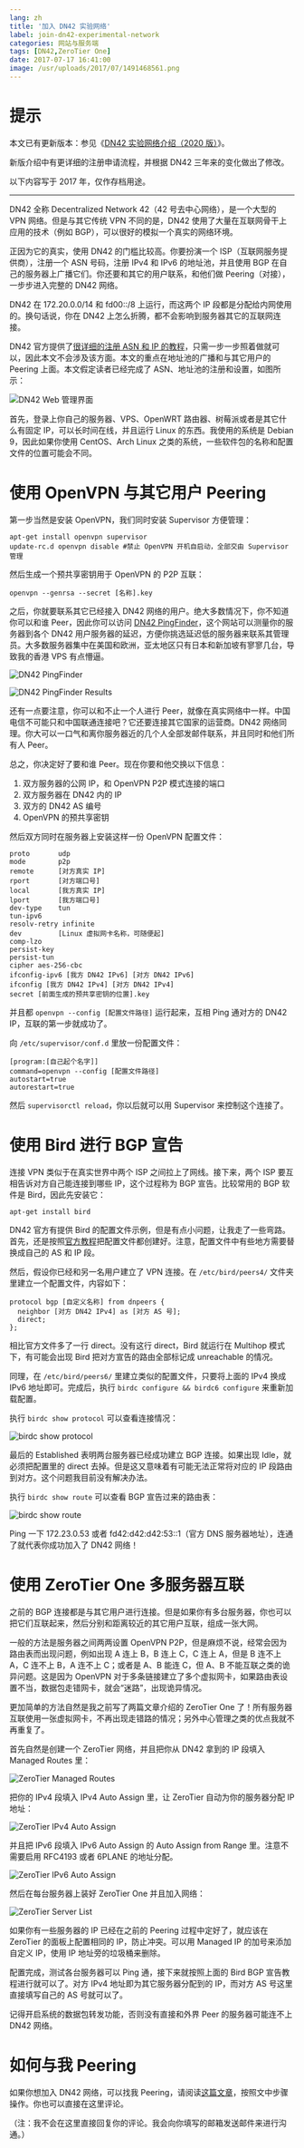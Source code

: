 ```yaml
---
lang: zh
title: '加入 DN42 实验网络'
label: join-dn42-experimental-network
categories: 网站与服务端
tags: [DN42,ZeroTier One]
date: 2017-07-17 16:41:00
image: /usr/uploads/2017/07/1491468561.png
---
```


提示
====

本文已有更新版本：参见《[DN42 实验网络介绍（2020 版）](/article/modify-website/dn42-experimental-network-2020.lantian)》。

新版介绍中有更详细的注册申请流程，并根据 DN42 三年来的变化做出了修改。

以下内容写于 2017 年，仅作存档用途。

---

DN42 全称 Decentralized Network 42（42 号去中心网络），是一个大型的 VPN 网络。但是与其它传统 VPN 不同的是，DN42 使用了大量在互联网骨干上应用的技术（例如 BGP），可以很好的模拟一个真实的网络环境。

正因为它的真实，使用 DN42 的门槛比较高。你要扮演一个 ISP（互联网服务提供商），注册一个 ASN 号码，注册 IPv4 和 IPv6 的地址池，并且使用 BGP 在自己的服务器上广播它们。你还要和其它的用户联系，和他们做 Peering（对接），一步步进入完整的 DN42 网络。

DN42 在 172.20.0.0/14 和 fd00::/8 上运行，而这两个 IP 段都是分配给内网使用的。换句话说，你在 DN42 上怎么折腾，都不会影响到服务器其它的互联网连接。

DN42 官方提供了[很详细的注册 ASN 和 IP 的教程][1]，只需一步一步照着做就可以，因此本文不会涉及该方面。本文的重点在地址池的广播和与其它用户的 Peering 上面。本文假定读者已经完成了 ASN、地址池的注册和设置，如图所示：

![DN42 Web 管理界面][2]

首先，登录上你自己的服务器、VPS、OpenWRT 路由器、树莓派或者是其它什么有固定 IP，可以长时间在线，并且运行 Linux 的东西。我使用的系统是 Debian 9，因此如果你使用 CentOS、Arch Linux 之类的系统，一些软件包的名称和配置文件的位置可能会不同。

使用 OpenVPN 与其它用户 Peering
========================

第一步当然是安装 OpenVPN，我们同时安装 Supervisor 方便管理：

    apt-get install openvpn supervisor
    update-rc.d openvpn disable #禁止 OpenVPN 开机自启动，全部交由 Supervisor 管理

然后生成一个预共享密钥用于 OpenVPN 的 P2P 互联：

    openvpn --genrsa --secret [名称].key

之后，你就要联系其它已经接入 DN42 网络的用户。绝大多数情况下，你不知道你可以和谁 Peer，因此你可以访问 [DN42 PingFinder][3]，这个网站可以测量你的服务器到各个 DN42 用户服务器的延迟，方便你挑选延迟低的服务器来联系其管理员。大多数服务器集中在美国和欧洲，亚太地区只有日本和新加坡有寥寥几台，导致我的香港 VPS 有点懵逼。

![DN42 PingFinder][4]

![DN42 PingFinder Results][5]

还有一点要注意，你可以和不止一个人进行 Peer，就像在真实网络中一样。中国电信不可能只和中国联通连接吧？它还要连接其它国家的运营商。DN42 网络同理。你大可以一口气和离你服务器近的几个人全部发邮件联系，并且同时和他们所有人 Peer。

总之，你决定好了要和谁 Peer。现在你要和他交换以下信息：

 1. 双方服务器的公网 IP，和 OpenVPN P2P 模式连接的端口
 2. 双方服务器在 DN42 内的 IP
 3. 双方的 DN42 AS 编号
 4. OpenVPN 的预共享密钥

然后双方同时在服务器上安装这样一份 OpenVPN 配置文件：

    proto       udp
    mode        p2p
    remote      [对方真实 IP]
    rport       [对方端口号]
    local       [我方真实 IP]
    lport       [我方端口号]
    dev-type    tun
    tun-ipv6
    resolv-retry infinite
    dev         [Linux 虚拟网卡名称，可随便起]
    comp-lzo
    persist-key
    persist-tun
    cipher aes-256-cbc
    ifconfig-ipv6 [我方 DN42 IPv6] [对方 DN42 IPv6]
    ifconfig [我方 DN42 IPv4] [对方 DN42 IPv4]
    secret [前面生成的预共享密钥的位置].key

并且都 `openvpn --config [配置文件路径]` 运行起来，互相 Ping 通对方的 DN42 IP，互联的第一步就成功了。

向 `/etc/supervisor/conf.d` 里放一份配置文件：

    [program:[自己起个名字]]
    command=openvpn --config [配置文件路径]
    autostart=true
    autorestart=true

然后 `supervisorctl reload`，你以后就可以用 Supervisor 来控制这个连接了。

使用 Bird 进行 BGP 宣告
=================

连接 VPN 类似于在真实世界中两个 ISP 之间拉上了网线。接下来，两个 ISP 要互相告诉对方自己能连接到哪些 IP，这个过程称为 BGP 宣告。比较常用的 BGP 软件是 Bird，因此先安装它：

    apt-get install bird

DN42 官方有提供 Bird 的配置文件示例，但是有点小问题，让我走了一些弯路。首先，还是按照[官方教程][6]把配置文件都创建好。注意，配置文件中有些地方需要替换成自己的 AS 和 IP 段。

然后，假设你已经和另一名用户建立了 VPN 连接。在 `/etc/bird/peers4/` 文件夹里建立一个配置文件，内容如下：

    protocol bgp [自定义名称] from dnpeers {
      neighbor [对方 DN42 IPv4] as [对方 AS 号];
      direct;
    };

相比官方文件多了一行 direct。没有这行 direct，Bird 就运行在 Multihop 模式下，有可能会出现 Bird 把对方宣告的路由全部标记成 unreachable 的情况。

同理，在 `/etc/bird/peers6/` 里建立类似的配置文件，只要将上面的 IPv4 换成 IPv6 地址即可。完成后，执行 `birdc configure && birdc6 configure` 来重新加载配置。

执行 `birdc show protocol` 可以查看连接情况：

![birdc show protocol][7]

最后的 Established 表明两台服务器已经成功建立 BGP 连接。如果出现 Idle，就必须把配置里的 direct 去掉。但是这又意味着有可能无法正常将对应的 IP 段路由到对方。这个问题我目前没有解决办法。

执行 `birdc show route` 可以查看 BGP 宣告过来的路由表：

![birdc show route][8]

Ping 一下 172.23.0.53 或者 fd42:d42:d42:53::1（官方 DNS 服务器地址），连通了就代表你成功加入了 DN42 网络！

使用 ZeroTier One 多服务器互联
======================

之前的 BGP 连接都是与其它用户进行连接。但是如果你有多台服务器，你也可以把它们互联起来，然后分别和距离较近的其它用户互联，组成一张大网。

一般的方法是服务器之间两两设置 OpenVPN P2P，但是麻烦不说，经常会因为路由表而出现问题，例如出现 A 连上 B，B 连上 C，C 连上 A，但是 B 连不上 A，C 连不上 B，A 连不上 C；或者是 A、B 能连 C，但 A、B 不能互联之类的诡异问题。这是因为 OpenVPN 对于多条链接建立了多个虚拟网卡，如果路由表设置不当，数据包走错网卡，就会“迷路”，出现诡异情况。

更加简单的方法自然是我之前写了两篇文章介绍的 ZeroTier One 了！所有服务器互联使用一张虚拟网卡，不再出现走错路的情况；另外中心管理之类的优点我就不再重复了。

首先自然是创建一个 ZeroTier 网络，并且把你从 DN42 拿到的 IP 段填入 Managed Routes 里：

![ZeroTier Managed Routes][9]

把你的 IPv4 段填入 IPv4 Auto Assign 里，让 ZeroTier 自动为你的服务器分配 IP 地址：

![ZeroTier IPv4 Auto Assign][10]

并且把 IPv6 段填入 IPv6 Auto Assign 的 Auto Assign from Range 里。注意不需要启用 RFC4193 或者 6PLANE 的地址分配。

![ZeroTier IPv6 Auto Assign][11]

然后在每台服务器上装好 ZeroTier One 并且加入网络：

![ZeroTier Server List][12]

如果你有一些服务器的 IP 已经在之前的 Peering 过程中定好了，就应该在 ZeroTier 的面板上配置相同的 IP，防止冲突。可以用 Managed IP 的加号来添加自定义 IP，使用 IP 地址旁的垃圾桶来删除。

配置完成，测试各台服务器可以 Ping 通，接下来就按照上面的 Bird BGP 宣告教程进行就可以了。对方 IPv4 地址即为其它服务器分配到的 IP，而对方 AS 号这里直接填写自己的 AS 号就可以了。

记得开启系统的数据包转发功能，否则没有直接和外界 Peer 的服务器可能连不上 DN42 网络。

如何与我 Peering
===============

如果你想加入 DN42 网络，可以找我 Peering，请阅读[这篇文章][13]，按照文中步骤操作。你也可以直接在这里评论。

（注：我不会在这里直接回复你的评论。我会向你填写的邮箱发送邮件来进行沟通。）


  [1]: https://wiki.dn42.us/howto/Getting-started
  [2]: /usr/uploads/2017/07/1491468561.png
  [3]: https://dn42.us/peers
  [4]: /usr/uploads/2017/07/220484720.png
  [5]: /usr/uploads/2017/07/3173481156.png
  [6]: https://wiki.dn42.us/howto/Bird
  [7]: /usr/uploads/2017/07/452968114.png
  [8]: /usr/uploads/2017/07/4224758666.png
  [9]: /usr/uploads/2017/07/3392936414.png
  [10]: /usr/uploads/2017/07/1103065050.png
  [11]: /usr/uploads/2017/07/3667447924.png
  [12]: /usr/uploads/2017/07/3034721652.png
  [13]: /page/dn42/
